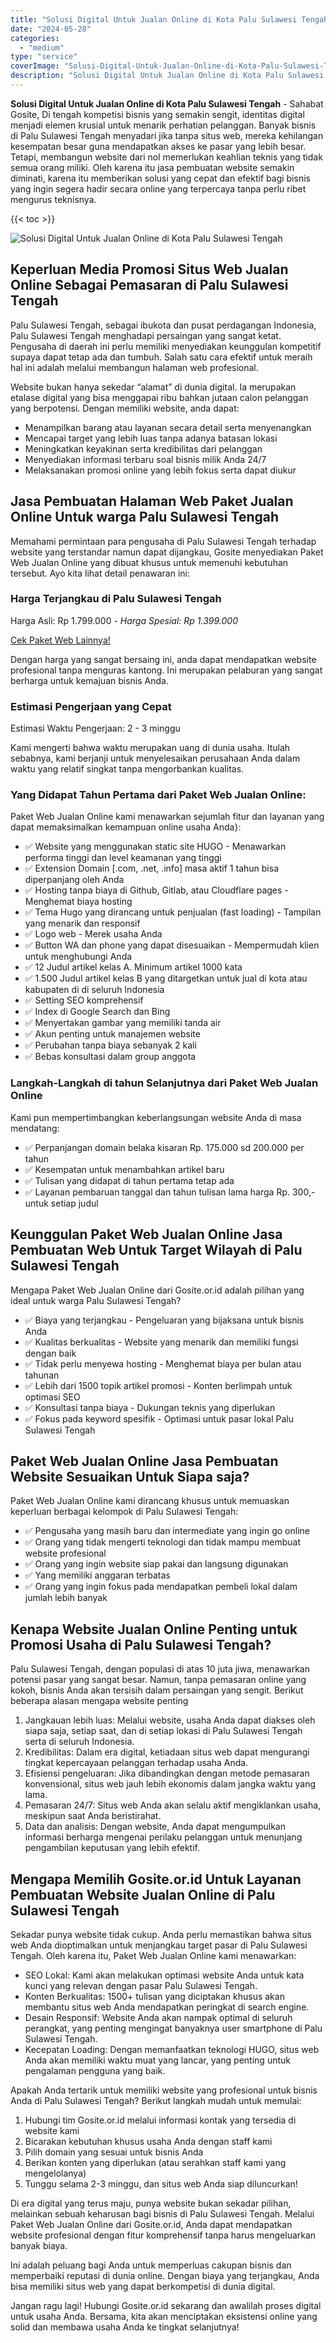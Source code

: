```yaml
---
title: "Solusi Digital Untuk Jualan Online di Kota Palu Sulawesi Tengah"
date: "2024-05-28"
categories: 
  - "medium"
type: "service"
coverImage: "Solusi-Digital-Untuk-Jualan-Online-di-Kota-Palu-Sulawesi-Tengah.png"
description: "Solusi Digital Untuk Jualan Online di Kota Palu Sulawesi Tengah. Jangan ragu lagi! Hubungi Gosite.or.id sekarang dan awalilah proses digital untuk usaha Anda..."
---
```


**Solusi Digital Untuk Jualan Online di Kota Palu Sulawesi Tengah** - Sahabat Gosite, Di tengah kompetisi bisnis yang semakin sengit, identitas digital menjadi elemen krusial untuk menarik perhatian pelanggan. Banyak bisnis di Palu Sulawesi Tengah menyadari jika tanpa situs web, mereka kehilangan kesempatan besar guna mendapatkan akses ke pasar yang lebih besar. Tetapi, membangun website dari nol memerlukan keahlian teknis yang tidak semua orang miliki. Oleh karena itu jasa pembuatan website semakin diminati, karena itu memberikan solusi yang cepat dan efektif bagi bisnis yang ingin segera hadir secara online yang terpercaya tanpa perlu ribet mengurus teknisnya.

{{< toc >}}

![Solusi Digital Untuk Jualan Online di Kota Palu Sulawesi Tengah](/images/medium/Solusi-Digital-Untuk-Jualan-Online-di-Kota-Palu-Sulawesi-Tengah.png)

## Keperluan Media Promosi Situs Web Jualan Online Sebagai Pemasaran di Palu Sulawesi Tengah

Palu Sulawesi Tengah, sebagai ibukota dan pusat perdagangan Indonesia, Palu Sulawesi Tengah menghadapi persaingan yang sangat ketat. Pengusaha di daerah ini perlu memiliki menyediakan keunggulan kompetitif supaya dapat tetap ada dan tumbuh. Salah satu cara efektif untuk meraih hal ini adalah melalui membangun halaman web profesional.

Website bukan hanya sekedar “alamat” di dunia digital. Ia merupakan etalase digital yang bisa menggapai ribu bahkan jutaan calon pelanggan yang berpotensi. Dengan memiliki website, anda dapat:

- Menampilkan barang atau layanan secara detail serta menyenangkan
- Mencapai target yang lebih luas tanpa adanya batasan lokasi
- Meningkatkan keyakinan serta kredibilitas dari pelanggan
- Menyediakan informasi terbaru soal bisnis milik Anda 24/7
- Melaksanakan promosi online yang lebih fokus serta dapat diukur

## Jasa Pembuatan Halaman Web Paket Jualan Online Untuk warga Palu Sulawesi Tengah

Memahami permintaan para pengusaha di Palu Sulawesi Tengah terhadap website yang terstandar namun dapat dijangkau, Gosite menyediakan Paket Web Jualan Online yang dibuat khusus untuk memenuhi kebutuhan tersebut. Ayo kita lihat detail penawaran ini:

### Harga Terjangkau di Palu Sulawesi Tengah

<a class="cta-button">Harga Asli: Rp 1.799.000 - <em>Harga Spesial: Rp 1.399.000</em></a>

<a href="/jasa-web/" class="cta-button">Cek Paket Web Lainnya!</a>

Dengan harga yang sangat bersaing ini, anda dapat mendapatkan website profesional tanpa menguras kantong. Ini merupakan pelaburan yang sangat berharga untuk kemajuan bisnis Anda.

### Estimasi Pengerjaan yang Cepat

Estimasi Waktu Pengerjaan: 2 - 3 minggu

Kami mengerti bahwa waktu merupakan uang di dunia usaha. Itulah sebabnya, kami berjanji untuk menyelesaikan perusahaan Anda dalam waktu yang relatif singkat tanpa mengorbankan kualitas.

### Yang Didapat Tahun Pertama dari Paket Web Jualan Online:

Paket Web Jualan Online kami menawarkan sejumlah fitur dan layanan yang dapat memaksimalkan kemampuan online usaha Anda}:

- ✅ Website yang menggunakan static site HUGO - Menawarkan performa tinggi dan level keamanan yang tinggi
- ✅ Extension Domain \[.com, .net, .info\] masa aktif 1 tahun bisa diperpanjang oleh Anda
- ✅ Hosting tanpa biaya di Github, Gitlab, atau Cloudflare pages - Menghemat biaya hosting
- ✅ Tema Hugo yang dirancang untuk penjualan (fast loading) - Tampilan yang menarik dan responsif
- ✅ Logo web - Merek usaha Anda
- ✅ Button WA dan phone yang dapat disesuaikan - Mempermudah klien untuk menghubungi Anda
- ✅ 12 Judul artikel kelas A. Minimum artikel 1000 kata
- ✅ 1.500 Judul artikel kelas B yang ditargetkan untuk jual di kota atau kabupaten di di seluruh Indonesia
- ✅ Setting SEO komprehensif
- ✅ Index di Google Search dan Bing
- ✅ Menyertakan gambar yang memiliki tanda air
- ✅ Akun penting untuk manajemen website
- ✅ Perubahan tanpa biaya sebanyak 2 kali
- ✅ Bebas konsultasi dalam group anggota

### Langkah-Langkah di tahun Selanjutnya dari Paket Web Jualan Online

Kami pun mempertimbangkan keberlangsungan website Anda di masa mendatang:

- ✅ Perpanjangan domain belaka kisaran Rp. 175.000 sd 200.000 per tahun
- ✅ Kesempatan untuk menambahkan artikel baru
- ✅ Tulisan yang didapat di tahun pertama tetap ada
- ✅ Layanan pembaruan tanggal dan tahun tulisan lama harga Rp. 300,- untuk setiap judul

## Keunggulan Paket Web Jualan Online Jasa Pembuatan Web Untuk Target Wilayah di Palu Sulawesi Tengah

Mengapa Paket Web Jualan Online dari Gosite.or.id adalah pilihan yang ideal untuk warga Palu Sulawesi Tengah?

- ✅ Biaya yang terjangkau - Pengeluaran yang bijaksana untuk bisnis Anda
- ✅ Kualitas berkualitas - Website yang menarik dan memiliki fungsi dengan baik
- ✅ Tidak perlu menyewa hosting - Menghemat biaya per bulan atau tahunan
- ✅ Lebih dari 1500 topik artikel promosi - Konten berlimpah untuk optimasi SEO
- ✅ Konsultasi tanpa biaya - Dukungan teknis yang diperlukan
- ✅ Fokus pada keyword spesifik - Optimasi untuk pasar lokal Palu Sulawesi Tengah

## Paket Web Jualan Online Jasa Pembuatan Website Sesuaikan Untuk Siapa saja?

Paket Web Jualan Online kami dirancang khusus untuk memuaskan keperluan berbagai kelompok di Palu Sulawesi Tengah:

- ✅ Pengusaha yang masih baru dan intermediate yang ingin go online
- ✅ Orang yang tidak mengerti teknologi dan tidak mampu membuat website profesional
- ✅ Orang yang ingin website siap pakai dan langsung digunakan
- ✅ Yang memiliki anggaran terbatas
- ✅ Orang yang ingin fokus pada mendapatkan pembeli lokal dalam jumlah lebih banyak

## Kenapa Website Jualan Online Penting untuk Promosi Usaha di Palu Sulawesi Tengah?

Palu Sulawesi Tengah, dengan populasi di atas 10 juta jiwa, menawarkan potensi pasar yang sangat besar. Namun, tanpa pemasaran online yang kokoh, bisnis Anda akan tersisih dalam persaingan yang sengit. Berikut beberapa alasan mengapa website penting

1. Jangkauan lebih luas: Melalui website, usaha Anda dapat diakses oleh siapa saja, setiap saat, dan di setiap lokasi di Palu Sulawesi Tengah serta di seluruh Indonesia.
2. Kredibilitas: Dalam era digital, ketiadaan situs web dapat mengurangi tingkat kepercayaan pelanggan terhadap usaha Anda.
3. Efisiensi pengeluaran: Jika dibandingkan dengan metode pemasaran konvensional, situs web jauh lebih ekonomis dalam jangka waktu yang lama.
4. Pemasaran 24/7: Situs web Anda akan selalu aktif mengiklankan usaha, meskipun saat Anda beristirahat.
5. Data dan analisis: Dengan website, Anda dapat mengumpulkan informasi berharga mengenai perilaku pelanggan untuk menunjang pengambilan keputusan yang lebih efektif.

## Mengapa Memilih Gosite.or.id Untuk Layanan Pembuatan Website Jualan Online di Palu Sulawesi Tengah

Sekadar punya website tidak cukup. Anda perlu memastikan bahwa situs web Anda dioptimalkan untuk menjangkau target pasar di Palu Sulawesi Tengah. Oleh karena itu, Paket Web Jualan Online kami menawarkan:

- SEO Lokal: Kami akan melakukan optimasi website Anda untuk kata kunci yang relevan dengan pasar Palu Sulawesi Tengah.
- Konten Berkualitas: 1500+ tulisan yang diciptakan khusus akan membantu situs web Anda mendapatkan peringkat di search engine.
- Desain Responsif: Website Anda akan nampak optimal di seluruh perangkat, yang penting mengingat banyaknya user smartphone di Palu Sulawesi Tengah.
- Kecepatan Loading: Dengan memanfaatkan teknologi HUGO, situs web Anda akan memiliki waktu muat yang lancar, yang penting untuk pengalaman pengguna yang baik.

Apakah Anda tertarik untuk memiliki website yang profesional untuk bisnis Anda di Palu Sulawesi Tengah? Berikut langkah mudah untuk memulai:

1. Hubungi tim Gosite.or.id melalui informasi kontak yang tersedia di website kami
2. Bicarakan kebutuhan khusus usaha Anda dengan staff kami
3. Pilih domain yang sesuai untuk bisnis Anda
4. Berikan konten yang diperlukan (atau serahkan staff kami yang mengelolanya)
5. Tunggu selama 2-3 minggu, dan situs web Anda siap diluncurkan!

Di era digital yang terus maju, punya website bukan sekadar pilihan, melainkan sebuah keharusan bagi bisnis di Palu Sulawesi Tengah. Melalui Paket Web Jualan Online dari Gosite.or.id, Anda dapat mendapatkan website profesional dengan fitur komprehensif tanpa harus mengeluarkan banyak biaya.

Ini adalah peluang bagi Anda untuk memperluas cakupan bisnis dan memperbaiki reputasi di dunia online. Dengan biaya yang terjangkau, Anda bisa memiliki situs web yang dapat berkompetisi di dunia digital.

Jangan ragu lagi! Hubungi Gosite.or.id sekarang dan awalilah proses digital untuk usaha Anda. Bersama, kita akan menciptakan eksistensi online yang solid dan membawa usaha Anda ke tingkat selanjutnya!